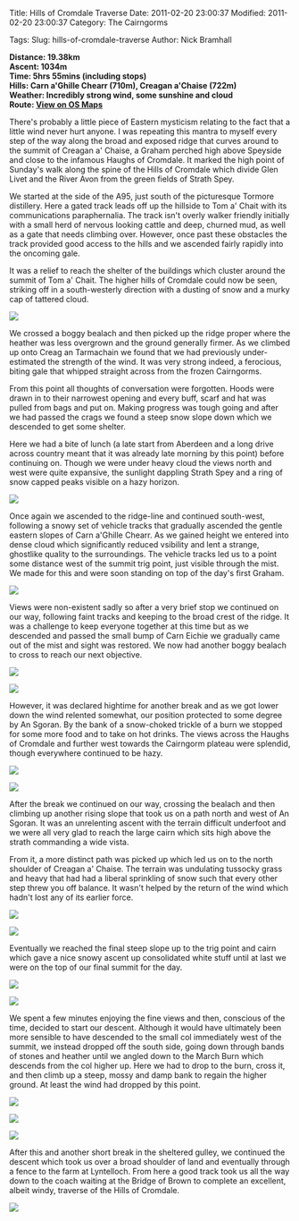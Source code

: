 Title: Hills of Cromdale Traverse
Date: 2011-02-20 23:00:37
Modified: 2011-02-20 23:00:37
Category: The Cairngorms

Tags: 
Slug: hills-of-cromdale-traverse
Author: Nick Bramhall

**Distance: 19.38km  
Ascent: 1034m  
Time: 5hrs 55mins (including stops)  
Hills: Carn a'Ghille Chearr (710m), Creagan a'Chaise (722m)  
Weather: Incredibly strong wind, some sunshine and cloud  
Route: [View on OS Maps](https://www.invertedworld.co.uk/hillwalking/trip/341)**



There's probably a little piece of Eastern mysticism relating to the fact that a little wind never hurt anyone. I was repeating this mantra to myself every step of the way along the broad and exposed ridge that curves around to the summit of Creagan a' Chaise, a Graham perched high above Speyside and close to the infamous Haughs of Cromdale. It marked the high point of Sunday's walk along the spine of the Hills of Cromdale which divide Glen Livet and the River Avon from the green fields of Strath Spey.

<!--more-->

We started at the side of the A95, just south of the picturesque Tormore distillery. Here a gated track leads off up the hillside to Tom a' Chait with its communications paraphernalia. The track isn't overly walker friendly initially with a small herd of nervous looking cattle and deep, churned mud, as well as a gate that needs climbing over. However, once past these obstacles the track provided good access to the hills and we ascended fairly rapidly into the oncoming gale.



It was a relief to reach the shelter of the buildings which cluster around the summit of Tom a' Chait. The higher hills of Cromdale could now be seen, striking off in a south-westerly direction with a dusting of snow and a murky cap of tattered cloud.



[![](http://farm6.static.flickr.com/5220/5464509212_1efb5c3cda_b.jpg)](http://www.flickr.com/photos/53725815@N00/5464509212)



We crossed a boggy bealach and then picked up the ridge proper where the heather was less overgrown and the ground generally firmer. As we climbed up onto Creag an Tarmachain we found that we had previously under-estimated the strength of the wind. It was very strong indeed, a ferocious, biting gale that whipped straight across from the frozen Cairngorms. 



From this point all thoughts of conversation were forgotten. Hoods were drawn in to their narrowest opening and every buff, scarf and hat was pulled from bags and put on. Making progress was tough going and after we had passed the crags we found a steep snow slope down which we descended to get some shelter.



Here we had a bite of lunch (a late start from Aberdeen and a long drive across country meant that it was already late morning by this point) before continuing on. Though we were under heavy cloud the views north and west were quite expansive, the sunlight dappling Strath Spey and a ring of snow capped peaks visible on a hazy horizon.



[![](http://farm6.static.flickr.com/5173/5463908731_04b69c6e27_b.jpg)](http://www.flickr.com/photos/53725815@N00/5463908731)



Once again we ascended to the ridge-line and continued south-west, following a snowy set of vehicle tracks that gradually ascended the gentle eastern slopes of Carn a'Ghille Chearr. As we gained height we entered into dense cloud which significantly reduced vsibility and lent a strange, ghostlike quality to the surroundings. The vehicle tracks led us to a point some distance west of the summit trig point, just visible through the mist. We made for this and were soon standing on top of the day's first Graham.



[![](http://farm6.static.flickr.com/5259/5463910845_d9e2d12db6_b.jpg)](http://www.flickr.com/photos/53725815@N00/5463910845)



Views were non-existent sadly so after a very brief stop we continued on our way, following faint tracks and keeping to the broad crest of the ridge. It was a challenge to keep everyone together at this time but as we descended and passed the small bump of Carn Eichie we gradually came out of the mist and sight was restored. We now had another boggy bealach to cross to reach our next objective. 



[![](http://farm6.static.flickr.com/5178/5464512936_c3ea17a03c_b.jpg)](http://www.flickr.com/photos/53725815@N00/5464512936)



[![](http://farm6.static.flickr.com/5137/5463914483_096e8ca79c_b.jpg)](http://www.flickr.com/photos/53725815@N00/5463914483)



However, it was declared hightime for another break and as we got lower down the wind relented somewhat, our position protected to some degree by An Sgoran. By the bank of a snow-choked trickle of a burn we stopped for some more food and to take on hot drinks. The views across the Haughs of Cromdale and further west towards the Cairngorm plateau were splendid, though everywhere continued to be hazy.



[![](http://farm6.static.flickr.com/5293/5465678941_d9d27dd4f8_b.jpg)](http://www.flickr.com/photos/53725815@N00/5465678941)



[![](http://farm6.static.flickr.com/5058/5466275302_ffb43b67dd_b.jpg)](http://www.flickr.com/photos/53725815@N00/5466275302)



After the break we continued on our way, crossing the bealach and then climbing up another rising slope that took us on a path north and west of An Sgoran. It was an unrelenting ascent with the terrain difficult underfoot and we were all very glad to reach the large cairn which sits high above the strath commanding a wide vista.



From it, a more distinct path was picked up which led us on to the north shoulder of Creagan a' Chaise. The terrain was undulating tussocky grass and heavy that had had a liberal sprinkling of snow such that every other step threw you off balance. It wasn't helped by the return of the wind which hadn't lost any of its earlier force.



[![](http://farm6.static.flickr.com/5059/5462945414_4ebcfb7f84_b.jpg)](http://www.flickr.com/photos/53725815@N00/5462945414)



[![](http://farm6.static.flickr.com/5016/5465683883_257c00f9f3_b.jpg)](http://www.flickr.com/photos/53725815@N00/5465683883)



Eventually we reached the final steep slope up to the trig point and cairn which gave a nice snowy ascent up consolidated white stuff until at last we were on the top of our final summit for the day.



[![](http://farm6.static.flickr.com/5133/5466294244_44246e251e_b.jpg)](http://www.flickr.com/photos/53725815@N00/5466294244)



[![](http://farm6.static.flickr.com/5173/5466291556_496b166639_b.jpg)](http://www.flickr.com/photos/53725815@N00/5466291556)



We spent a few minutes enjoying the fine views and then, conscious of the time, decided to start our descent. Although it would have ultimately been more sensible to have descended to the small col immediately west of the summit, we instead dropped off the south side, going down through bands of stones and heather until we angled down to the March Burn which descends from the col higher up. Here we had to drop to the burn, cross it, and then climb up a steep, mossy and damp bank to regain the higher ground. At least the wind had dropped by this point.



[![](http://farm6.static.flickr.com/5293/5465688831_c5ce33f1f8_b.jpg)](http://www.flickr.com/photos/53725815@N00/5465688831)



[![](http://farm6.static.flickr.com/5018/5466289048_400c9fc447_b.jpg)](http://www.flickr.com/photos/53725815@N00/5466289048)



[![](http://farm6.static.flickr.com/5138/5466295976_795e723417_b.jpg)](http://www.flickr.com/photos/53725815@N00/5466295976)



After this and another short break in the sheltered gulley, we continued the descent which took us over a broad shoulder of land and eventually through a fence to the farm at Lyntelloch. From here a good track took us all the way down to the coach waiting at the Bridge of Brown to complete an excellent, albeit windy, traverse of the Hills of Cromdale.

 

[![](http://farm6.static.flickr.com/5214/5466297590_c419b82b16_b.jpg)](http://www.flickr.com/photos/53725815@N00/5466297590)
